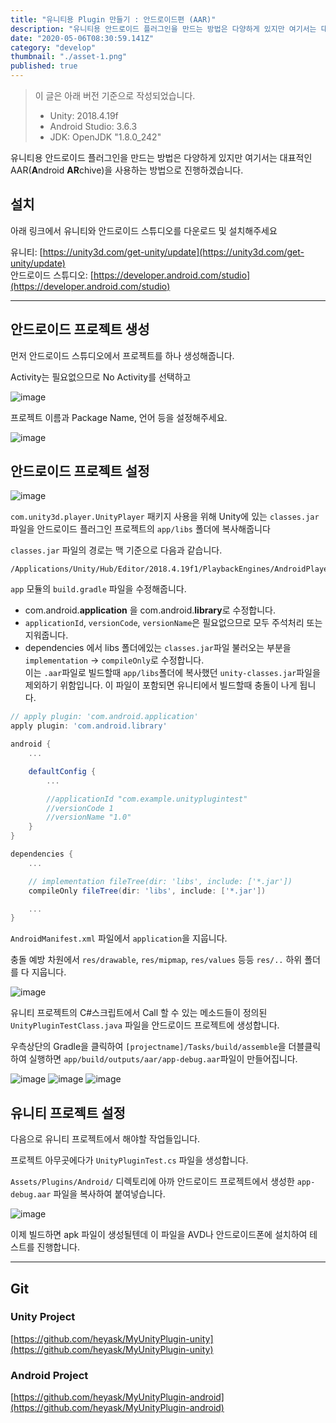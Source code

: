 ```yaml
---
title: "유니티용 Plugin 만들기 : 안드로이드편 (AAR)"
description: "유니티용 안드로이드 플러그인을 만드는 방법은 다양하게 있지만 여기서는 대표적인 AAR(Android ARchive)을 사용하는 방법으로 진행하겠습니다. 아래 링크에서 유니티와 안드로이드 스튜디오를 다운로드 및 설치해주세요. 먼저 안드로이드 스튜디오에서 프로젝트를 하나 생성해줍니다. Activity는 필요없으므로 No Activity를 선택하고 프로젝트 이름과 Package Name, 언어 등을 설정해주세요."
date: "2020-05-06T08:30:59.141Z"
category: "develop"
thumbnail: "./asset-1.png"
published: true
---
```


> 이 글은 아래 버전 기준으로 작성되었습니다.
> 
> - Unity: 2018.4.19f  
> - Android Studio: 3.6.3  
> - JDK: OpenJDK "1.8.0_242"

유니티용 안드로이드 플러그인을 만드는 방법은 다양하게 있지만 여기서는 대표적인 AAR(**A**ndroid **AR**chive)을 사용하는 방법으로 진행하겠습니다.


## 설치

아래 링크에서 유니티와 안드로이드 스튜디오를 다운로드 및 설치해주세요

유니티: [https://unity3d.com/get-unity/update](https://unity3d.com/get-unity/update)  
안드로이드 스튜디오: [https://developer.android.com/studio](https://developer.android.com/studio)

---

## 안드로이드 프로젝트 생성

먼저 안드로이드 스튜디오에서 프로젝트를 하나 생성해줍니다.

Activity는 필요없으므로 No Activity를 선택하고

![image](./asset-1.png)

프로젝트 이름과 Package Name, 언어 등을 설정해주세요.

![image](./asset-2.png)


## 안드로이드 프로젝트 설정

![image](./asset-3.png)

`com.unity3d.player.UnityPlayer` 패키지 사용을 위해 Unity에 있는 `classes.jar`파일을 안드로이드 플러그인 프로젝트의 `app/libs` 폴더에 복사해줍니다

`classes.jar` 파일의 경로는 맥 기준으로 다음과 같습니다.

```shell
/Applications/Unity/Hub/Editor/2018.4.19f1/PlaybackEngines/AndroidPlayer/Variations/il2cpp/Release/Classes/classes.jar
```


`app` 모듈의 `build.gradle` 파일을 수정해줍니다.

-   com.android.**application** 을 com.android.**library**로 수정합니다.
-   `applicationId`, `versionCode`, `versionName`은 필요없으므로 모두 주석처리 또는 지워줍니다.
-   dependencies 에서 libs 폴더에있는 `classes.jar`파일 불러오는 부분을 `implementation` -> `compileOnly`로 수정합니다.  
    이는 `.aar`파일로 빌드할때 `app/libs`폴더에 복사했던 `unity-classes.jar`파일을 제외하기 위함입니다. 이 파일이 포함되면 유니티에서 빌드할때 충돌이 나게 됩니다.

```gradle
// apply plugin: 'com.android.application'
apply plugin: 'com.android.library'

android {
    ...

    defaultConfig { 
        ...

        //applicationId "com.example.unityplugintest"
        //versionCode 1
        //versionName "1.0"
    }
}

dependencies {
    ...

    // implementation fileTree(dir: 'libs', include: ['*.jar'])
    compileOnly fileTree(dir: 'libs', include: ['*.jar'])

    ...
}
```

`AndroidManifest.xml` 파일에서 `application`을 지웁니다.

충돌 예방 차원에서 `res/drawable`, `res/mipmap`, `res/values` 등등 `res/..` 하위 폴더를 다 지웁니다.

![image](./asset-4.png)

유니티 프로젝트의 C#스크립트에서 Call 할 수 있는 메소드들이 정의된 `UnityPluginTestClass.java` 파일을 안드로이드 프로젝트에 생성합니다.

우측상단의 Gradle을 클릭하여 `[projectname]/Tasks/build/assemble`을 더블클릭하여 실행하면 `app/build/outputs/aar/app-debug.aar`파일이 만들어집니다.

![image](./asset-5.png)
![image](./asset-6.png)
![image](./asset-7.png)

## 유니티 프로젝트 설정

다음으로 유니티 프로젝트에서 해야할 작업들입니다.

프로젝트 아무곳에다가 `UnityPluginTest.cs` 파일을 생성합니다.

`Assets/Plugins/Android/` 디렉토리에 아까 안드로이드 프로젝트에서 생성한 `app-debug.aar` 파일을 복사하여 붙여넣습니다.

![image](./asset-8.png)

이제 빌드하면 apk 파일이 생성될텐데 이 파일을 AVD나 안드로이드폰에 설치하여 테스트를 진행합니다.

---

## Git

### Unity Project

[https://github.com/heyask/MyUnityPlugin-unity](https://github.com/heyask/MyUnityPlugin-unity)

### Android Project

[https://github.com/heyask/MyUnityPlugin-android](https://github.com/heyask/MyUnityPlugin-android)